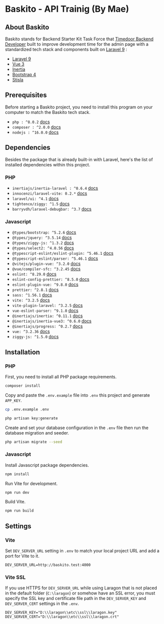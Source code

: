 # Baskito - API Trainig (By Mae)

## About Baskito

Baskito stands for Backend Starter Kit Task Force that [Timedoor Backend Developer](https://github.com/backend-timedoor) built to improve development time for the admin page with a standardized tech stack and components built on [Laravel 9](https://laravel.com/docs/9.x) :

- [Laravel 9](https://laravel.com/docs/9.x)
- [Vue 3](https://vuejs.org/guide/introduction.html)
- [Inertia](https://inertiajs.com)
- [Bootstrap 4](https://getbootstrap.com/docs/4.6/getting-started/introduction)
- [Stisla](https://github.com/stisla/stisla)

## Prerequisites

Before starting a Baskito project, you need to install this program on your computer to match the Baskito tech stack.

- ```php : ^8.0.2``` [docs](https://www.php.net)
- ```composer : ^2.0.0``` [docs](https://getcomposer.org/doc)
- ```nodejs : ^16.0.0``` [docs](https://nodejs.org)

## Dependencies

Besides the package that is already built-in with Laravel, here's the list of installed dependencies within this project.

### PHP

- ```inertiajs/inertia-laravel : ^0.6.4``` [docs](https://inertiajs.com)
- ```innocenzi/laravel-vite: 0.2.*``` [docs](https://laravel-vite.dev/guide/extra-topics/inertia.html)
- ```laravel/ui: ^4.1``` [docs](https://github.com/laravel/ui)
- ```tightenco/ziggy: ^1.5``` [docs](https://github.com/tighten/ziggy)
- ```barryvdh/laravel-debugbar: ^3.7``` [docs](https://github.com/barryvdh/laravel-debugbar)

### Javascript

- ```@types/bootstrap: ^5.2.6``` [docs](https://github.com/DefinitelyTyped/DefinitelyTyped)
- ```@types/jquery: ^3.5.14``` [docs](https://github.com/DefinitelyTyped/DefinitelyTyped)
- ```@types/ziggy-js: ^1.3.2``` [docs](https://github.com/DefinitelyTyped/DefinitelyTyped)
- ```@types/select2: ^4.0.56``` [docs](https://github.com/DefinitelyTyped/DefinitelyTyped)
- ```@typescript-eslint/eslint-plugin: ^5.46.1``` [docs](https://typescript-eslint.io)
- ```@typescript-eslint/parser: ^5.46.1``` [docs](https://typescript-eslint.io)
- ```@vitejs/plugin-vue: ^3.2.0``` [docs](https://github.com/vitejs/vite-plugin-vue/blob/main/packages/plugin-vue/README.md)
- ```@vue/compiler-sfc: ^3.2.45``` [docs](https://github.com/vuejs/core/tree/main/packages/compiler-sfc#readme)
- ```eslint: ^8.29.0``` [docs](https://eslint.org)
- ```eslint-config-prettier: ^8.5.0``` [docs](https://github.com/prettier/eslint-config-prettier)
- ```eslint-plugin-vue: ^9.8.0``` [docs](https://eslint.vuejs.org)
- ```prettier: ^2.8.1``` [docs](https://prettier.io)
- ```sass: ^1.56.1``` [docs](https://sass-lang.com)
- ```vite: ^3.2.5``` [docs](https://vitejs.dev)
- ```vite-plugin-laravel: ^3.2.5``` [docs](https://laravel-vite.dev)
- ```vue-eslint-parser: ^9.1.0``` [docs](https://github.com/vuejs/vue-eslint-parser)
- ```@inertiajs/inertia: ^0.11.1``` [docs](https://inertiajs.com)
- ```@inertiajs/inertia-vue3: ^0.6.0``` [docs](https://inertiajs.com)
- ```@inertiajs/progress: ^0.2.7``` [docs](https://inertiajs.com/progress-indicators#top)
- ```vue: ^3.2.36``` [docs](https://vuejs.org/guide/introduction.html)
- ```ziggy-js: ^1.5.0``` [docs](https://github.com/tighten/ziggy)

## Installation

### PHP

First, you need to install all PHP package requirements.

```bash
composer install
```

Copy and paste the `.env.example` file into `.env` this project and generate `APP_KEY`.

```bash
cp .env.example .env

php artisan key:generate
```

Create and set your database configuration in the `.env` file then run the database migration and seeder.

```bash
php artisan migrate --seed
```

### Javascript

Install Javascript package dependencies.

```bash
npm install
```

Run Vite for development.

```bash
npm run dev
```

Build Vite.

```bash
npm run build
```

## Settings

### Vite

Set `DEV_SERVER_URL` setting in `.env` to match your local project URL and add a port for Vite to it.

```.env
DEV_SERVER_URL=http://baskito.test:4000
```

### Vite SSL

If you use HTTPS for `DEV_SERVER_URL` while using Laragon that is not placed in the default folder (`C:\laragon`) or somehow have an SSL error, you must specify the SSL key and certificate file path in the `DEV_SERVER_KEY` and `DEV_SERVER_CERT` settings in the `.env`.

```.env
DEV_SERVER_KEY="D:\\laragon\\etc\\ssl\\laragon.key"
DEV_SERVER_CERT="D:\\laragon\\etc\\ssl\\laragon.crt"
```
